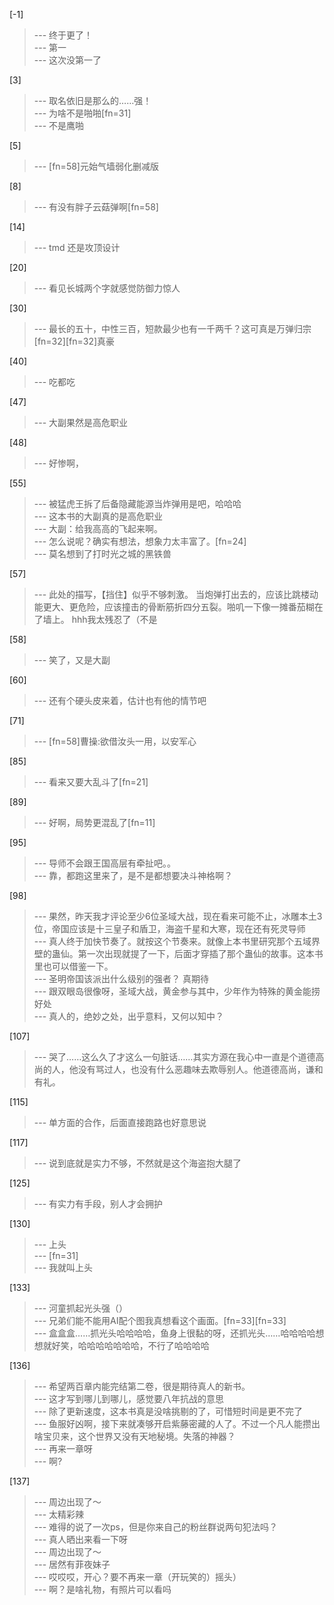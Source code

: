 
[-1] 
>--- 终于更了！<br>
>--- 第一<br>
>--- 这次没第一了<br>

[3] 
>--- 取名依旧是那么的……强！<br>
>--- 为啥不是啪啪[fn=31]<br>
>--- 不是鹰啪<br>

[5] 
>--- [fn=58]元始气墙弱化删减版<br>

[8] 
>--- 有没有胖子云菇弹啊[fn=58]<br>

[14] 
>--- tmd 还是攻顶设计<br>

[20] 
>--- 看见长城两个字就感觉防御力惊人<br>

[30] 
>--- 最长的五十，中性三百，短款最少也有一千两千？这可真是万弹归宗[fn=32][fn=32]真豪<br>

[40] 
>--- 吃都吃<br>

[47] 
>--- 大副果然是高危职业<br>

[48] 
>--- 好惨啊，<br>

[55] 
>--- 被猛虎王拆了后备隐藏能源当炸弹用是吧，哈哈哈<br>
>--- 这本书的大副真的是高危职业<br>
>--- 大副：给我高高的飞起来啊。<br>
>--- 怎么说呢？确实有想法，想象力太丰富了。[fn=24]<br>
>--- 莫名想到了打时光之城的黑铁兽<br>

[57] 
>--- 此处的描写，【挡住】似乎不够刺激。
当炮弹打出去的，应该比跳楼动能更大、更危险，应该撞击的骨断筋折四分五裂。啪叽一下像一摊番茄糊在了墙上。
hhh我太残忍了（不是<br>

[58] 
>--- 笑了，又是大副<br>

[60] 
>--- 还有个硬头皮来着，估计也有他的情节吧<br>

[71] 
>--- [fn=58]曹操:欲借汝头一用，以安军心<br>

[85] 
>--- 看来又要大乱斗了[fn=21]<br>

[89] 
>--- 好啊，局势更混乱了[fn=11]<br>

[95] 
>--- 导师不会跟王国高层有牵扯吧。。<br>
>--- 靠，都跑这里来了，是不是都想要决斗神格啊？<br>

[98] 
>--- 果然，昨天我才评论至少6位圣域大战，现在看来可能不止，冰雕本土3位，帝国应该是十三皇子和盾卫，海盗千星和大寒，现在还有死灵导师<br>
>--- 真人终于加快节奏了。就按这个节奏来。就像上本书里研究那个五域界壁的蛊仙。第一次出现就提了一下，后面才穿插了那个蛊仙的故事。这本书里也可以借鉴一下。<br>
>--- 圣明帝国该派出什么级别的强者？
真期待<br>
>--- 跟双眼岛很像呀，圣域大战，黄金参与其中，少年作为特殊的黄金能捞好处<br>
>--- 真人的，绝妙之处，出乎意料，又何以知中？<br>

[107] 
>--- 哭了……这么久了才这么一句脏话……其实方源在我心中一直是个道德高尚的人，他没有骂过人，也没有什么恶趣味去欺辱别人。他道德高尚，谦和有礼。<br>

[115] 
>--- 单方面的合作，后面直接跑路也好意思说<br>

[117] 
>--- 说到底就是实力不够，不然就是这个海盗抱大腿了<br>

[125] 
>--- 有实力有手段，别人才会拥护<br>

[130] 
>--- 上头<br>
>--- [fn=31]<br>
>--- 我就叫上头<br>

[133] 
>--- 河童抓起光头强（）<br>
>--- 兄弟们能不能用AI配个图我真想看这个画面。[fn=33][fn=33]<br>
>--- 盒盒盒……抓光头哈哈哈哈，鱼身上很黏的呀，还抓光头……哈哈哈哈想想就好笑，哈哈哈哈哈哈哈，不行了哈哈哈哈<br>

[136] 
>--- 希望两百章内能完结第二卷，很是期待真人的新书。<br>
>--- 这才写到哪儿到哪儿，感觉要八年抗战的意思<br>
>--- 除了更新速度，这本书真是没啥挑剔的了，可惜短时间是更不完了<br>
>--- 鱼服好凶啊，接下来就凑够开启紫藤密藏的人了。不过一个凡人能攒出啥宝贝来，这个世界又没有天地秘境。失落的神器？<br>
>--- 再来一章呀<br>
>--- 啊?<br>

[137] 
>--- 周边出现了～<br>
>--- 太精彩辣<br>
>--- 难得的说了一次ps，但是你来自己的粉丝群说两句犯法吗？<br>
>--- 真人晒出来看一下呀<br>
>--- 周边出现了～<br>
>--- 居然有菲夜妹子<br>
>--- 哎哎哎，开心？要不再来一章（开玩笑的）摇头）<br>
>--- 啊？是啥礼物，有照片可以看吗<br>
